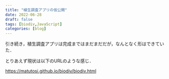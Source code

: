 ```yaml
---
title: "植生調査アプリの仮公開"
date: 2022-06-28
draft: false
tags: [biodiv,JavaScript]
categories: [blog]
---
```


引き続き，植生調査アプリは完成まではまだまだだが，なんとなく形はできていた．

とりあえず現状は以下のURLのような感じ．

https://matutosi.github.io/biodiv/biodiv.html

